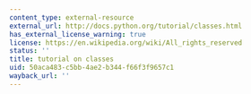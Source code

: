 ```yaml
---
content_type: external-resource
external_url: http://docs.python.org/tutorial/classes.html
has_external_license_warning: true
license: https://en.wikipedia.org/wiki/All_rights_reserved
status: ''
title: tutorial on classes
uid: 50aca483-c5bb-4ae2-b344-f66f3f9657c1
wayback_url: ''
---
```

